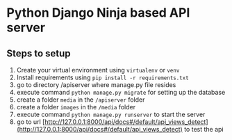# Python Django Ninja based API server
## Steps to setup
1. Create your virtual environment using `virtualenv` or `venv`
2. Install requirements using `pip install -r requirements.txt`
3. go to directory /apiserver where manage.py file resides
4. execute command `python manage.py migrate` for setting up the database
5. create a folder `media` in the `/apiserver` folder
6. create a folder `images` in the `/media` folder
7. execute command `python manage.py runserver` to start the server
8. go to url [http://127.0.0.1:8000/api/docs#/default/api_views_detect](http://127.0.0.1:8000/api/docs#/default/api_views_detect) to test the api